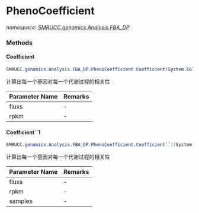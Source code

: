 ﻿# PhenoCoefficient
_namespace: [SMRUCC.genomics.Analysis.FBA_DP](./index.md)_





### Methods

#### Coefficient
```csharp
SMRUCC.genomics.Analysis.FBA_DP.PhenoCoefficient.Coefficient(System.Collections.Generic.IEnumerable{SMRUCC.genomics.Analysis.FBA_DP.Models.rFBA.RPKMStat},System.Collections.Generic.IEnumerable{SMRUCC.genomics.Analysis.FBA_DP.Models.rFBA.RPKMStat},System.Boolean)
```
计算出每一个基因对每一个代谢过程的相关性

|Parameter Name|Remarks|
|--------------|-------|
|fluxs|-|
|rpkm|-|


#### Coefficient``1
```csharp
SMRUCC.genomics.Analysis.FBA_DP.PhenoCoefficient.Coefficient``1(System.Collections.Generic.IEnumerable{``0},System.Collections.Generic.IEnumerable{SMRUCC.genomics.Analysis.RNA_Seq.RTools.DESeq2.ExprStats},System.Collections.Generic.IEnumerable{SMRUCC.genomics.Analysis.RNA_Seq.RTools.DESeq2.SampleTable},System.Boolean)
```
计算出每一个基因对每一个代谢过程的相关性

|Parameter Name|Remarks|
|--------------|-------|
|fluxs|-|
|rpkm|-|
|samples|-|



